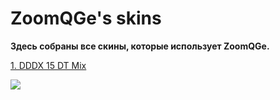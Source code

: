 # ZoomQGe's skins

**Здесь собраны все скины, которые использует ZoomQGe.**

[1. DDDX 15 DT Mix](https://mega.nz/file/zcwSBbiL#33h5hgaWOC80hEoGiC5AwvsuH6-gijg3IpqnY1j425A)

![](https://cdn.discordapp.com/attachments/689201598605688960/1071580818650181723/screenshot248_1.jpg)
